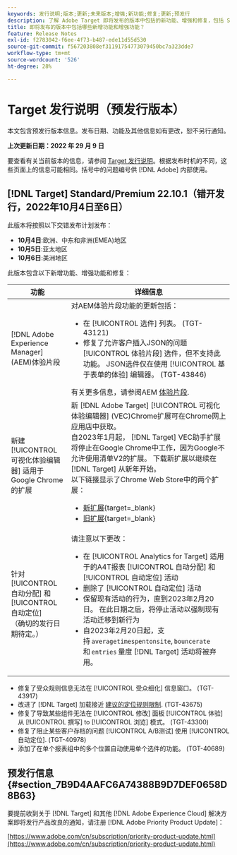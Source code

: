```yaml
---
keywords: 发行说明;版本;更新;未来版本;增强;新功能;修复;更新;预发行
description: 了解 Adobe Target 即将发布的版本中包括的新功能、增强和修复，包括 SDK、API 和 JavaScript 库。
title: 即将发布的版本中包括哪些新增功能和增强功能？
feature: Release Notes
exl-id: f2783042-f6ee-4f73-b487-ede11d55d530
source-git-commit: f567203808ef31191754773079450bc7a323dde7
workflow-type: tm+mt
source-wordcount: '526'
ht-degree: 28%

---
```


# Target 发行说明（预发行版本）

本文包含预发行版本信息。发布日期、功能及其他信息如有更改，恕不另行通知。

**上次更新日期：2022 年 29 月 9 日**

要查看有关当前版本的信息，请参阅 [Target 发行说明](release-notes.md)。根据发布时机的不同，这些页面上的信息可能相同。括号中的问题编号供 [!DNL Adobe] 内部使用。

## [!DNL Target] Standard/Premium 22.10.1（错开发行，2022年10月4日至6日）

此版本将按照以下交错发布计划发布：

* **10月4日**:欧洲、中东和非洲(EMEA)地区
* **10月5日**:亚太地区
* **10月6日**:美洲地区

此版本包含以下新增功能、增强功能和修复：

| 功能 | 详细信息 |
| --- | --- |
| [!DNL Adobe Experience Manager] (AEM)体验片段 | 对AEM体验片段功能的更新包括：<ul><li>在 [!UICONTROL 选件] 列表。 (TGT-43121)</li><li>修复了允许客户插入JSON的问题 [!UICONTROL 体验片段] 选件，但不支持此功能。 JSON选件仅在使用 [!UICONTROL 基于表单的体验] 编辑器。 (TGT-43846)</li></ul>有关更多信息，请参阅AEM [体验片段](/help/main/c-experiences/c-manage-content/aem-experience-fragments.md). |
| 新建 [!UICONTROL 可视化体验编辑器] 适用于Google Chrome的扩展 | 新 [!DNL Adobe Target] [!UICONTROL 可视化体验编辑器] (VEC)Chrome扩展可在Chrome网上应用店中获取。<br>自2023年1月起， [!DNL Target] VEC助手扩展将停止在Google Chrome中工作，因为Google不允许使用清单V2的扩展。 下载新扩展以继续在 [!DNL Target] 从新年开始。<br>以下链接显示了Chrome Web Store中的两个扩展：<ul><li>[新扩展](https://chrome.google.com/webstore/detail/adobe-experience-cloud-vi/kgmjjkfjacffaebgpkpcllakjifppnca){target=_blank}</li><li>[旧扩展](https://chrome.google.com/webstore/detail/adobe-target-vec-helper/ggjpideecfnbipkacplkhhaflkdjagak){target=_blank}</li></ul> |
| 针对 [!UICONTROL 自动分配] 和 [!UICONTROL 自动定位]<br>（确切的发行日期待定。） | 请注意以下更改：<ul><li>在 [!UICONTROL Analytics for Target] 适用于的A4T报表 [!UICONTROL 自动分配] 和 [!UICONTROL 自动定位] 活动</li><li>删除了 [!UICONTROL 自动定位] 活动</li><li>保留现有活动的行为，直到2023年2月20日。 在此日期之后，将停止活动以强制现有活动迁移到新行为</li><li>自2023年2月20日起，支持 `averagetimespentonsite`, `bouncerate`和 `entries` 量度 [!DNL Target] 活动将被弃用。</li></ul> |

* 修复了受众规则信息无法在 [!UICONTROL 受众细化] 信息窗口。 (TGT-43917)
* 改进了 [!DNL Target] 加载接近 [建议的定位规则限制](/help/main/r-troubleshooting-target/target-limits.md#targeting-rules). (TGT-43675)
* 修复了导致某些组件无法在 [!UICONTROL 修改] 面板 [!UICONTROL 体验] 从 [!UICONTROL 撰写] to [!UICONTROL 浏览] 模式。 (TGT-43300)
* 修复了阻止某些客户存档的问题 [!UICONTROL A/B测试] 使用 [!UICONTROL 自动定位]. (TGT-40978)
* 添加了在单个报表组中的多个位置自动使用单个选件的功能。 (TGT-40689)

## 预发行信息 {#section_7B9D4AAFC6A74388B9D7DEF0658D8B63}

要提前收到关于 [!DNL Target] 和其他 [!DNL Adobe Experience Cloud] 解决方案即将发行产品改良的通知，请注册 [!DNL Adobe Priority Product Update]：

[https://www.adobe.com/cn/subscription/priority-product-update.html](https://www.adobe.com/cn/subscription/priority-product-update.html)
